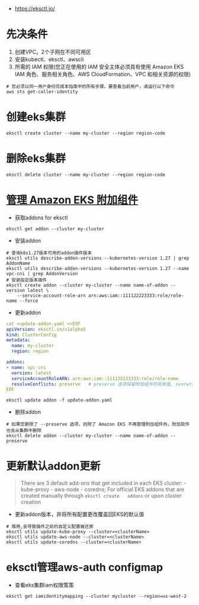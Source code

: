 * https://eksctl.io/

# 先决条件
1. 创建VPC，2个子网在不同可用区
2. 安装kubectl、eksctl、awscli
3. 所需的 IAM 权限(您正在使用的 IAM 安全主体必须具有使用 Amazon EKS IAM 角色、服务相关角色、AWS CloudFormation、VPC 和相关资源的权限)
```
# 您必须以同一用户身份完成本指南中的所有步骤。要查看当前用户，请运行以下命令
aws sts get-caller-identity
```

# 创建eks集群
```
eksctl create cluster --name my-cluster --region region-code
```

# 删除eks集群
```
eksctl delete cluster --name my-cluster --region region-code
```

# [管理 Amazon EKS 附加组件](https://docs.aws.amazon.com/zh_cn/eks/latest/userguide/managing-add-ons.html)
* 获取addons for eksctl
```
eksctl get addon --cluster my-cluster
```
* 安装addon
```
# 查询k8s1.27版本可用的addon插件版本
eksctl utils describe-addon-versions --kubernetes-version 1.27 | grep AddonName
eksctl utils describe-addon-versions --kubernetes-version 1.27 --name vpc-cni | grep AddonVersion
# 安装指定版本插件
eksctl create addon --cluster my-cluster --name name-of-addon --version latest \
    --service-account-role-arn arn:aws:iam::111122223333:role/role-name --force
```
* 更新addon
```yml
cat >update-addon.yaml <<EOF
apiVersion: eksctl.io/v1alpha5
kind: ClusterConfig
metadata:
  name: my-cluster
  region: region

addons:
- name: vpc-cni
  version: latest
  serviceAccountRoleARN: arn:aws:iam::111122223333:role/role-name
  resolveConflicts: preserve   # preserve 选项保留附加组件的现有值, overwrite 则所有设置都将更改为 Amazon EKS 的默认值
EOF
```
```
eksctl update addon -f update-addon.yaml
```

* 删除addon
```
# 如果您删除了 --preserve 选项，则除了 Amazon EKS 不再管理附加组件外，附加软件也会从集群中删除
eksctl delete addon --cluster my-cluster --name name-of-addon --preserve
```

# 更新默认addon更新
>There are 3 default add-ons that get included in each EKS cluster: - kube-proxy - aws-node - coredns; For official EKS addons that are created manually through `eksctl create   addons` or upon cluster creation
* 更新addon版本，并将所有配置更改覆盖回EKS的默认值
```
# 慎用,会导致插件之前的自定义配置被还原
eksctl utils update-kube-proxy --cluster=<clusterName>
eksctl utils update-aws-node --cluster=<clusterName>
eksctl utils update-coredns --cluster=<clusterName>
```

# eksctl管理aws-auth configmap
* 查看eks集群iam权限策策
```
eksctl get iamidentitymapping --cluster mycluster --region=us-west-2
```